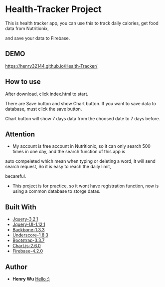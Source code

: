 # Health-Tracker Project

This is health tracker app, you can use this to track daily calories, get food data from Nutritionix,

and save your data to Firebase.

## DEMO

https://henry32144.github.io/Health-Tracker/

## How to use

After download, click index.html to start.

There are Save button and show Chart button. If you want to save data to database, must click the save button.

Chart button will show 7 days data from the choosed date to 7 days before.  

## Attention

* My account is free account in Nutritionix, so it can only search 500 times in one day, and the search function of this app is 

auto compeleted which mean when typing or deleting a word, it will send search request, So it is easy to reach the daily limit,

becareful. 

* This project is for practice, so it wont have registration function, now is using a common database to storge datas.

## Built With

* [Jquery-3.2.1](https://jquery.com/)
* [Jquery-UI-1.12.1](http://jqueryui.com/)
* [Backbone-1.3.3](http://backbonejs.org/)
* [Underscore-1.8.3](http://underscorejs.org/)
* [Bootstrap-3.3.7](http://getbootstrap.com/)
* [Chart.js-2.6.0](http://www.chartjs.org/)
* [Firebase-4.2.0](https://firebase.google.com/)

## Author

* **Henry Wu** [Hello :)](https://github.com/henry32144)